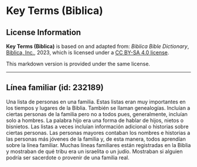 # Key Terms (Biblica)

## License Information

**Key Terms (Biblica)** is based on and adapted from: _Biblica Bible Dictionary_, [Biblica, Inc.](https://www.biblica.com/), 2023, which is licensed under a [CC BY-SA 4.0 license](https://creativecommons.org/licenses/by-sa/4.0/legalcode.en).

This markdown version is provided under the same license.



--------------------------------

## Línea familiar (id: 232189)

Una lista de personas en una familia. Estas listas eran muy importantes en los tiempos y lugares de la Biblia. También se llaman genealogías. Incluían a ciertas personas de la familia pero no a todos pues, generalmente, incluían solo a hombres. La palabra hijo era una forma de hablar de hijos, nietos o bisnietos. Las listas a veces incluían información adicional o historias sobre ciertas personas. Las personas mayores contaban los nombres e historias a las personas más jóvenes de la familia y, de esta manera, todos aprendían sobre la línea familiar. Muchas líneas familiares están registradas en la Biblia y mostraban de qué tribu era un israelita o un judío. Mostraban si alguien podría ser sacerdote o provenir de una familia real.


